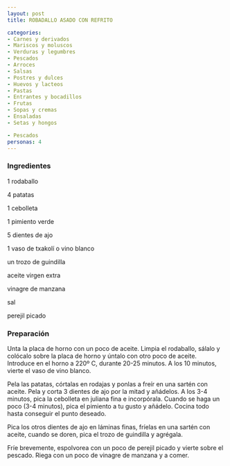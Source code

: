 ```yaml
---
layout: post
title: ROBADALLO ASADO CON REFRITO

categories:
- Carnes y derivados
- Mariscos y moluscos
- Verduras y legumbres
- Pescados
- Arroces
- Salsas
- Postres y dulces
- Huevos y lacteos
- Pastas
- Entrantes y bocadillos
- Frutas
- Sopas y cremas
- Ensaladas
- Setas y hongos

- Pescados
personas: 4 
---
```


<h3>Ingredientes</h3>
1 rodaballo

4 patatas

1 cebolleta

1 pimiento verde

5 dientes de ajo

1 vaso de txakolí o vino blanco

un trozo de guindilla

aceite virgen extra

vinagre de manzana

sal

perejil picado

<h3>Preparación</h3>
Unta la placa de horno con un poco de aceite. Limpia el rodaballo, sálalo y colócalo sobre la placa de horno y úntalo con otro poco de aceite. Introduce en el horno a 220&ordm; C, durante 20-25 minutos. A los 10 minutos, vierte el vaso de vino blanco.

Pela las patatas, córtalas en rodajas y ponlas a freír en una sartén con aceite. Pela y corta 3 dientes de ajo por la mitad y añádelos. A los 3-4 minutos, pica la cebolleta en juliana fina e incorpórala. Cuando se haga un poco (3-4 minutos), pica el pimiento a tu gusto y añádelo. Cocina todo hasta conseguir el punto deseado.

Pica los otros dientes de ajo en láminas finas, fríelas en una sartén con aceite, cuando se doren, pica el trozo de guindilla y agrégala.

Fríe brevemente, espolvorea con un poco de perejil picado y vierte sobre el pescado. Riega con un poco de vinagre de manzana y a comer.

